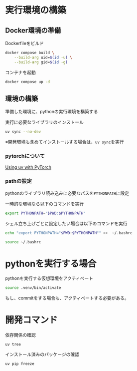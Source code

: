 # 実行環境の構築

## Docker環境の準備

Dockerfileをビルド

```bash
docker compose build \
    --build-arg uid=$(id -u) \
    --build-arg gid=$(id -g)
```

コンテナを起動

```bash
docker compose up -d
```

## 環境の構築

準備した環境に、pythonの実行環境を構築する


実行に必要なライブラリのインストール

```bash
uv sync --no-dev
```

※開発環境も含めてインストールする場合は、`uv sync`を実行


### pytorchについて
[Using uv with PyTorch](https://docs.astral.sh/uv/guides/integration/pytorch/#using-a-pytorch-index)

### pathの設定

pythonのライブラリ読み込みに必要なパスを`PYTHONPATH`に設定

一時的な環境なら以下のコマンドを実行

```bash
export PYTHONPATH="$PWD:$PYTHONPATH"
```

シェル立ち上げごとに設定したい場合は以下のコマンドを実行

```bash
echo "export PYTHONPATH="$PWD:$PYTHONPATH"" >>  ~/.bashrc

source ~/.bashrc
```

# pythonを実行する場合

pythonを実行する仮想環境をアクティベート

```bash
source .venv/bin/activate
```

もし、commitをする場合も、アクティベートする必要がある。


# 開発コマンド

依存関係の確認

```
uv tree
```

インストール済みのパッケージの確認

```
uv pip freeze
```